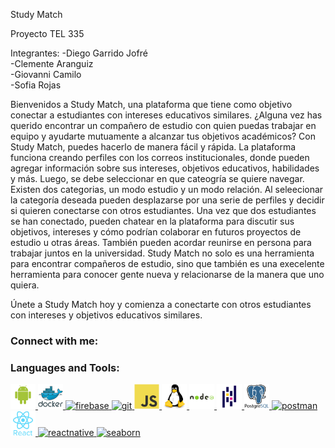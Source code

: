  Study Match
 
 Proyecto TEL 335
 
 Integrantes: -Diego Garrido Jofré <br>
              -Clemente Aranguiz <br>
              -Giovanni Camilo <br>
              -Sofia Rojas <br>
              
Bienvenidos a Study Match, una plataforma que tiene como objetivo conectar a estudiantes con intereses educativos similares. ¿Alguna vez has querido encontrar un compañero de estudio con quien puedas trabajar en equipo y ayudarte mutuamente a alcanzar tus objetivos académicos? Con Study Match, puedes hacerlo de manera fácil y rápida. 
La plataforma funciona creando perfiles con los correos institucionales, donde pueden agregar información sobre sus intereses, objetivos educativos, habilidades y más. Luego, se debe seleccionar en que cateogría se quiere navegar. Existen dos categorias, un modo estudio y un modo relación. Al seleecionar la categoría deseada pueden desplazarse por una serie de perfiles y decidir si quieren conectarse con otros estudiantes. Una vez que dos estudiantes se han conectado, pueden chatear en la plataforma para discutir sus objetivos, intereses y cómo podrían colaborar en futuros proyectos de estudio u otras áreas. También pueden acordar reunirse en persona para trabajar juntos en la universidad. 
Study Match no solo es una herramienta para encontrar compañeros de estudio, sino que también es una execelente herramienta para conocer gente nueva y relacionarse de la manera que uno quiera. 

Únete a Study Match hoy y comienza a conectarte con otros estudiantes con intereses y objetivos educativos similares. 

<h3 align="left">Connect with me:</h3>
<p align="left">
</p>

<h3 align="left">Languages and Tools:</h3>
<p align="left"> <a href="https://developer.android.com" target="_blank" rel="noreferrer"> <img src="https://raw.githubusercontent.com/devicons/devicon/master/icons/android/android-original-wordmark.svg" alt="android" width="40" height="40"/> </a> <a href="https://www.docker.com/" target="_blank" rel="noreferrer"> <img src="https://raw.githubusercontent.com/devicons/devicon/master/icons/docker/docker-original-wordmark.svg" alt="docker" width="40" height="40"/> </a> <a href="https://firebase.google.com/" target="_blank" rel="noreferrer"> <img src="https://www.vectorlogo.zone/logos/firebase/firebase-icon.svg" alt="firebase" width="40" height="40"/> </a> <a href="https://git-scm.com/" target="_blank" rel="noreferrer"> <img src="https://www.vectorlogo.zone/logos/git-scm/git-scm-icon.svg" alt="git" width="40" height="40"/> </a> <a href="https://developer.mozilla.org/en-US/docs/Web/JavaScript" target="_blank" rel="noreferrer"> <img src="https://raw.githubusercontent.com/devicons/devicon/master/icons/javascript/javascript-original.svg" alt="javascript" width="40" height="40"/> </a> <a href="https://www.linux.org/" target="_blank" rel="noreferrer"> <img src="https://raw.githubusercontent.com/devicons/devicon/master/icons/linux/linux-original.svg" alt="linux" width="40" height="40"/> </a> <a href="https://nodejs.org" target="_blank" rel="noreferrer"> <img src="https://raw.githubusercontent.com/devicons/devicon/master/icons/nodejs/nodejs-original-wordmark.svg" alt="nodejs" width="40" height="40"/> </a> <a href="https://pandas.pydata.org/" target="_blank" rel="noreferrer"> <img src="https://raw.githubusercontent.com/devicons/devicon/2ae2a900d2f041da66e950e4d48052658d850630/icons/pandas/pandas-original.svg" alt="pandas" width="40" height="40"/> </a> <a href="https://www.postgresql.org" target="_blank" rel="noreferrer"> <img src="https://raw.githubusercontent.com/devicons/devicon/master/icons/postgresql/postgresql-original-wordmark.svg" alt="postgresql" width="40" height="40"/> </a> <a href="https://postman.com" target="_blank" rel="noreferrer"> <img src="https://www.vectorlogo.zone/logos/getpostman/getpostman-icon.svg" alt="postman" width="40" height="40"/> </a> <a href="https://reactjs.org/" target="_blank" rel="noreferrer"> <img src="https://raw.githubusercontent.com/devicons/devicon/master/icons/react/react-original-wordmark.svg" alt="react" width="40" height="40"/> </a> <a href="https://reactnative.dev/" target="_blank" rel="noreferrer"> <img src="https://reactnative.dev/img/header_logo.svg" alt="reactnative" width="40" height="40"/> </a> <a href="https://seaborn.pydata.org/" target="_blank" rel="noreferrer"> <img src="https://seaborn.pydata.org/_images/logo-mark-lightbg.svg" alt="seaborn" width="40" height="40"/> </a> </p>
